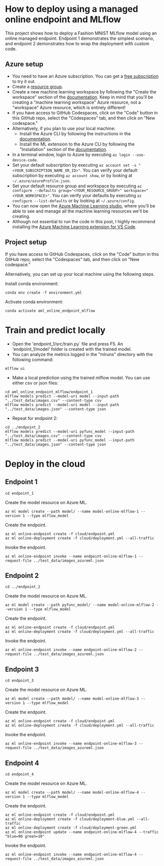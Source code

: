 # How to deploy using a managed online endpoint and MLflow

This project shows how to deploy a Fashion MNIST MLflow model using an online managed endpoint. Endpoint 1 demonstrates the simplest scenario, and endpoint 2 demonstrates how to wrap the deployment with custom code.

## Azure setup

* You need to have an Azure subscription. You can get a [free subscription](https://azure.microsoft.com/en-us/free?WT.mc_id=aiml-44166-bstollnitz) to try it out.
* Create a [resource group](https://docs.microsoft.com/en-us/azure/azure-resource-manager/management/manage-resource-groups-portal?WT.mc_id=aiml-44166-bstollnitz).
* Create a new machine learning workspace by following the "Create the workspace" section of the [documentation](https://docs.microsoft.com/en-us/azure/machine-learning/quickstart-create-resources?WT.mc_id=aiml-44166-bstollnitz). Keep in mind that you'll be creating a "machine learning workspace" Azure resource, not a "workspace" Azure resource, which is entirely different!
* If you have access to GitHub Codespaces, click on the "Code" button in this GitHub repo, select the "Codespaces" tab, and then click on "New codespace."
* Alternatively, if you plan to use your local machine:
  * Install the Azure CLI by following the instructions in the [documentation](https://docs.microsoft.com/en-us/cli/azure/install-azure-cli?WT.mc_id=aiml-44166-bstollnitz).
  * Install the ML extension to the Azure CLI by following the "Installation" section of the [documentation](https://docs.microsoft.com/en-us/azure/machine-learning/how-to-configure-cli?WT.mc_id=aiml-44166-bstollnitz).
* In a terminal window, login to Azure by executing `az login --use-device-code`. 
* Set your default subscription by executing `az account set -s "<YOUR_SUBSCRIPTION_NAME_OR_ID>"`. You can verify your default subscription by executing `az account show`, or by looking at `~/.azure/azureProfile.json`.
* Set your default resource group and workspace by executing `az configure --defaults group="<YOUR_RESOURCE_GROUP>" workspace="<YOUR_WORKSPACE>"`. You can verify your defaults by executing `az configure --list-defaults` or by looking at `~/.azure/config`.
* You can now open the [Azure Machine Learning studio](https://ml.azure.com/?WT.mc_id=aiml-44166-bstollnitz), where you'll be able to see and manage all the machine learning resources we'll be creating.
* Although not essential to run the code in this post, I highly recommend installing the [Azure Machine Learning extension for VS Code](https://marketplace.visualstudio.com/items?itemName=ms-toolsai.vscode-ai).



## Project setup

If you have access to GitHub Codespaces, click on the "Code" button in this GitHub repo, select the "Codespaces" tab, and then click on "New codespace."

Alternatively, you can set up your local machine using the following steps.

Install conda environment:

```
conda env create -f environment.yml
```

Activate conda environment:

```
conda activate aml_online_endpoint_mlflow
```


# Train and predict locally

* Open the 'endpoint_1/src/train.py` file and press F5. An 'endpoint_1/model' folder is created with the trained model.
* You can analyze the metrics logged in the "mlruns" directory with the following command:

```
mlflow ui
```

* Make a local prediction using the trained mlflow model. You can use either csv or json files:

```
cd aml_online_endpoint_mlflow/endpoint_1
mlflow models predict --model-uri model --input-path "../test_data/images.csv" --content-type csv
mlflow models predict --model-uri model --input-path "../test_data/images.json" --content-type json
```

* Repeat for endpoint 2:

```
cd ../endpoint_2
mlflow models predict --model-uri pyfunc_model --input-path "../test_data/images.csv" --content-type csv
mlflow models predict --model-uri pyfunc_model --input-path "../test_data/images.json" --content-type json
```


# Deploy in the cloud

## Endpoint 1

```
cd endpoint_1
```

Create the model resource on Azure ML.

```
az ml model create --path model/ --name model-online-mlflow-1 --version 1 --type mlflow_model
```

Create the endpoint.

```
az ml online-endpoint create -f cloud/endpoint.yml
az ml online-deployment create -f cloud/deployment.yml --all-traffic
```

Invoke the endpoint.

```
az ml online-endpoint invoke --name endpoint-online-mlflow-1 --request-file ../test_data/images_azureml.json
```


## Endpoint 2

```
cd ../endpoint_2
```

Create the model resource on Azure ML.

```
az ml model create --path pyfunc_model/ --name model-online-mlflow-2 --version 1 --type mlflow_model
```

Create the endpoint.

```
az ml online-endpoint create -f cloud/endpoint.yml
az ml online-deployment create -f cloud/deployment.yml --all-traffic
```

Invoke the endpoint.

```
az ml online-endpoint invoke --name endpoint-online-mlflow-2 --request-file ../test_data/images_azureml.json
```


## Endpoint 3

```
cd endpoint_3
```

Create the model resource on Azure ML.

```
az ml model create --path model/ --name model-online-mlflow-3 --version 1 --type mlflow_model
```

Create the endpoint.

```
az ml online-endpoint create -f cloud/endpoint.yml
az ml online-deployment create -f cloud/deployment.yml --all-traffic
```

Invoke the endpoint.

```
az ml online-endpoint invoke --name endpoint-online-mlflow-3 --request-file ../test_data/images_azureml.json
```


## Endpoint 4

```
cd endpoint_4
```

Create the model resource on Azure ML.

```
az ml model create --path model/ --name model-online-mlflow-4 --version 1 --type mlflow_model
```

Create the endpoint.

```
az ml online-endpoint create -f cloud/endpoint.yml
az ml online-deployment create -f cloud/deployment-blue.yml --all-traffic
az ml online-deployment create -f cloud/deployment-green.yml
az ml online-endpoint update --name endpoint-online-mlflow-4 --traffic "blue=90 green=10"
```

Invoke the endpoint.

```
az ml online-endpoint invoke --name endpoint-online-mlflow-4 --request-file ../test_data/images_azureml.json
```
